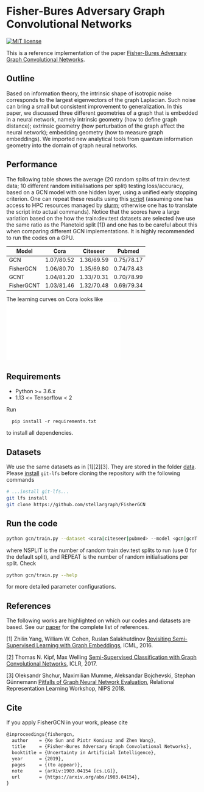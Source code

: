 # Fisher-Bures Adversary Graph Convolutional Networks

[![MIT license](https://img.shields.io/badge/License-MIT-blue.svg)](https://opensource.org/licenses/MIT)

This is a reference implementation of the paper [Fisher-Bures Adversary Graph Convolutional Networks](https://arxiv.org/abs/1903.04154).

## Outline

Based on information theory, the intrinsic shape of isotropic noise corresponds to the largest eigenvectors of the graph Laplacian. Such noise can bring a small but consistent improvement to generalization. In this paper, we discussed three different geometries of a graph that is embedded in a neural network, namely intrinsic geometry (how to define graph distance); extrinsic geometry (how perturbation of the graph affect the neural network); embedding geometry (how to measure graph embeddings). We imported new analytical tools from quantum information geometry into the domain of graph neural networks.

## Performance

The following table shows the average (20 random splits of train:dev:test data; 10 different random initialisations per split) testing loss/accuracy, based on a GCN model with one hidden layer, using a unified early stopping criterion. One can repeat these results using this [script](hpc/submit_grid.sh) (assuming one has access to HPC resources managed by [slurm](https://slurm.schedmd.com/documentation.html); otherwise one has to translate the script into actual commands). Notice that the scores have a large variation based on the how the train:dev:test datasets are selected (we use the same ratio as the Planetoid split [1]) and one has to be careful about this when comparing different GCN implementations. It is highly recommended to run the codes on a GPU.

| Model | Cora | Citeseer | Pubmed |
| --- | --- | --- | --- |
| GCN |        1.07/80.52 | 1.36/69.59 | 0.75/78.17 |
| FisherGCN |  1.06/80.70 | 1.35/69.80 | 0.74/78.43 |
| GCNT |       1.04/81.20 | 1.33/70.31 | 0.70/78.99 |
| FisherGCNT | 1.03/81.46 | 1.32/70.48 | 0.69/79.34 |

The learning curves on Cora looks like ![this](lcurvescora.pdf)

## Requirements

- Python >= 3.6.x
- 1.13 <= Tensorflow < 2

Run
```
  pip install -r requirements.txt
```
to install all dependencies.

## Datasets

We use the same datasets as in [1][2][3]. They are stored in the folder [data](data/). Please [install](https://github.com/git-lfs/git-lfs/wiki/Installation) `git-lfs` before cloning the repository with the following commands

```bash
# ...install git-lfs...
git lfs install
git clone https://github.com/stellargraph/FisherGCN
```


## Run the code

```bash
python gcn/train.py --dataset <cora|citeseer|pubmed> --model <gcn|gcnT|fishergcn|fishergcnT> [--randomsplit NSPLIT] [--repeat REPEAT]
```
where NSPLIT is the number of random train:dev:test splits to run (use 0 for the default split),
and REPEAT is the number of random initialisations per split.
Check
```bash
python gcn/train.py --help
```
for more detailed parameter configurations.

## References

The following works are highlighted on which our codes and datasets are based. See our [paper](https://arxiv.org/abs/1903.04154) for the complete list of references.

[1] Zhilin Yang, William W. Cohen, Ruslan Salakhutdinov [Revisiting Semi-Supervised Learning with Graph Embeddings](http://proceedings.mlr.press/v48/yanga16.html), ICML, 2016.

[2] Thomas N. Kipf, Max Welling [Semi-Supervised Classification with Graph Convolutional Networks](https://arxiv.org/abs/1609.02907), ICLR, 2017.

[3] Oleksandr Shchur, Maximilian Mumme, Aleksandar Bojchevski, Stephan Günnemann [Pitfalls of Graph Neural Network Evaluation](https://arxiv.org/abs/1811.05868), Relational Representation Learning Workshop, NIPS 2018.

## Cite

If you apply FisherGCN in your work, please cite

```
@inproceedings{fishergcn,
  author    = {Ke Sun and Piotr Koniusz and Zhen Wang},
  title     = {Fisher-Bures Adversary Graph Convolutional Networks},
  booktitle = {Uncertainty in Artificial Intelligence},
  year      = {2019},
  pages     = {(to appear)},
  note      = {arXiv:1903.04154 [cs.LG]},
  url       = {https://arxiv.org/abs/1903.04154},
}
```
